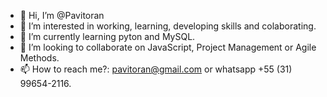 - 👋 Hi, I’m @Pavitoran
- 🧠 I’m interested in working, learning, developing skills and colaborating.
- 🌱 I’m currently learning pyton and MySQL.
- 🚀 I’m looking to collaborate on JavaScript, Project Management or Agile Methods.
- 📫 How to reach me?: pavitoran@gmail.com or whatsapp +55 (31) 99654-2116.

<!---
Pavitoran/Pavitoran is a ✨ special ✨ repository because its `README.md` (this file) appears on your GitHub profile.
You can click the Preview link to take a look at your changes.
--->
